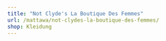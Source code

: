 ```yaml
---
title: "Not Clyde's La Boutique Des Femmes"
url: /mattawa/not-clydes-la-boutique-des-femmes/
shop: Kleidung
---
```


